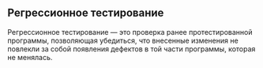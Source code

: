 ## Регрессионное тестирование

Регрессионное тестирование — это проверка ранее протестированной программы, позволяющая убедиться, что внесенные изменения не повлекли за собой появления дефектов в той части программы, которая не менялась. 

